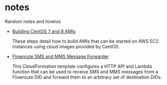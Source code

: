 # notes
Random notes and howtos

* [Building CentOS 7 and 8 AMIs](building-centos-ec2-amis/README.md)

  These steps detail how to build AMIs that can be started on AWS EC2 instances
  using cloud images provided by CentOS.

* [Flowroute SMS and MMS Message Forwarder](flowroute-message-forwarder/README.md)

  This CloudFormation template configures a HTTP API and Lambda function that
  can be used to receive SMS and MMS messages from a Flowroute DID and forward
  them to an arbitrary set of destination DIDs.
